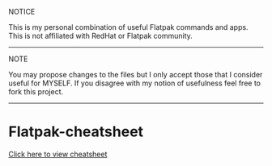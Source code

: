NOTICE

This is my personal combination of useful Flatpak commands and apps.
This is not affiliated with RedHat or Flatpak community.

---

NOTE

You may propose changes to the files but I only accept those that I consider useful for MYSELF. If you disagree with my notion of usefulness feel free to fork this project.

---

# Flatpak-cheatsheet

[Click here to view cheatsheet](Resources/Flatpak.md)